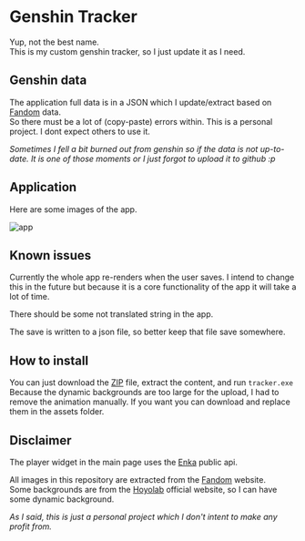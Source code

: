 # Genshin Tracker

Yup, not the best name.<br>
This is my custom genshin tracker, so I just update it as I need.

## Genshin data

The application full data is in a JSON which I update/extract based on [Fandom](https://genshin-impact.fandom.com/wiki/Genshin_Impact_Wiki) data.<br>
So there must be a lot of (copy-paste) errors within. This is a personal project. I dont expect others to use it.

_Sometimes I fell a bit burned out from genshin so if the data is not up-to-date. It is one of those moments or I just forgot to upload it to github :p_

## Application

Here are some images of the app.<br>

![app](data/image.png)

## Known issues

Currently the whole app re-renders when the user saves. I intend to change this in the future but because it is a core functionality of the app it will take a lot of time.

There should be some not translated string in the app.

The save is written to a json file, so better keep that file save somewhere.

## How to install

You can just download the [ZIP](data/Release.zip) file, extract the content, and run `tracker.exe`<br>
Because the dynamic backgrounds are too large for the upload, I had to remove the animation manually. If you want you can download and replace them in the assets folder.

## Disclaimer

The player widget in the main page uses the [Enka](https://github.com/yuko1101/enka-network-api) public api.

All images in this repository are extracted from the [Fandom](https://genshin-impact.fandom.com/wiki/Genshin_Impact_Wiki) website.<br>
Some backgrounds are from the [Hoyolab](https://wiki.hoyolab.com/pc/genshin/aggregate/character) official website, so I can have some dynamic background.

_As I said, this is just a personal project which I don't intent to make any profit from._

